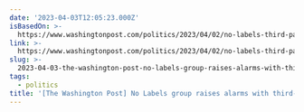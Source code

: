 ```yaml
---
date: '2023-04-03T12:05:23.000Z'
isBasedOn: >-
  https://www.washingtonpost.com/politics/2023/04/02/no-labels-third-party-election
link: >-
  https://www.washingtonpost.com/politics/2023/04/02/no-labels-third-party-election
slug: >-
  2023-04-03-the-washington-post-no-labels-group-raises-alarms-with-third-party-presid
tags:
  - politics
title: '[The Washington Post] No Labels group raises alarms with third-party presid'
---
```



